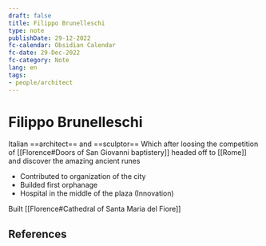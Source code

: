 ```yaml
---
draft: false
title: Filippo Brunelleschi
type: note
publishDate: 29-12-2022
fc-calendar: Obsidian Calendar
fc-date: 29-Dec-2022
fc-category: Note
lang: en
tags:
- people/architect
---
```


# Filippo Brunelleschi
Italian ==architect== and ==sculptor==
Which after loosing the competition of [[Florence#Doors of San Giovanni baptistery]] headed off to [[Rome]] and discover the amazing ancient runes
- Contributed to organization of the city
- Builded first orphanage
- Hospital in the middle of the plaza (Innovation)

Built [[Florence#Cathedral of Santa Maria del Fiore]]




## References
